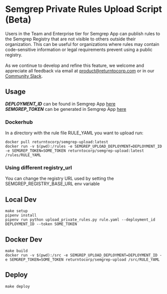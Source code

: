 # Semgrep Private Rules Upload Script (Beta)

Users in the Team and Enterprise tier for Semgrep App can publish rules to the Semgrep Registry that are not visible to others outside their organization. This can be useful for organizations where rules may contain code-sensitive information or legal requirements prevent using a public registry.
<br />
<br />
As we continue to develop and refine this feature, we welcome and appreciate all feedback via email at product@returntocorp.com or in our [Community Slack](https://r2c.dev/slack).

## Usage

***DEPLOYMENT_ID*** can be found in Semgrep App [here](https://semgrep.dev/manage/settings)
<br />
***SEMGREP_TOKEN*** can be generated in Semgrep App [here](https://semgrep.dev/manage/settings/tokens)

### Dockerhub
In a directory with the rule file RULE_YAML you want to upload run:
```
docker pull returntocorp/semgrep-upload:latest
docker run -v $(pwd):/rules -e SEMGREP_UPLOAD_DEPLOYMENT=DEPLOYMENT_ID -e SEMGREP_TOKEN=SOME_TOKEN returntocorp/semgrep-upload:latest /rules/RULE_YAML
```

### Using different registry_url

You can change the registry URL used by setting the SEMGREP_REGISTRY_BASE_URL env variable

## Local Dev

```
make setup
pipenv install
pipenv run python upload_private_rules.py rule.yaml --deployment_id DEPLOYMENT_ID --token SOME_TOKEN
```

## Docker Dev

```
make build
docker run -v $(pwd):/src -e SEMGREP_UPLOAD_DEPLOYMENT=DEPLOYMENT_ID -e SEMGREP_TOKEN=SOME_TOKEN returntocorp/semgrep-upload /src/RULE_YAML
```

## Deploy

```
make deploy
```
